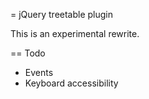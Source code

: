 = jQuery treetable plugin

This is an experimental rewrite.

== Todo

* Events
* Keyboard accessibility
